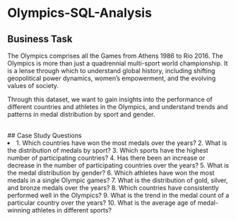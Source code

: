 # Olympics-SQL-Analysis

## Business Task
The Olympics comprises all the Games from Athens 1986 to Rio 2016. The Olympics is more than just a quadrennial multi-sport world championship. It is a lense through which to understand global history, including shifting geopolitical power dynamics, women’s empowerment, and the evolving values of society. 

Through this dataset, we want to gain insights into the performance of different countries and athletes in the Olympics, and understand trends and patterns in medal distribution by sport and gender. 

<br>
## Case Study Questions
<br>
<li>
1. Which countries have won the most medals over the years?
2. What is the distribution of medals by sport?
3. Which sports have the highest number of participating countries?
4. Has there been an increase or decrease in the number of participating countries over the years?
5. What is the medal distribution by gender?
6. Which athletes have won the most medals in a single Olympic games?
7. What is the distribution of gold, silver, and bronze medals over the years?
8. Which countries have consistently performed well in the Olympics?
9. What is the trend in the medal count of a particular country over the years?
10. What is the average age of medal-winning athletes in different sports?
</li>

